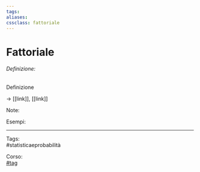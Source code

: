 ```yaml
---
tags:
aliases:
cssclass: fattoriale
---
```

# Fattoriale
###### Definizione:
Definizione





$\rightarrow$ [[link]], [[link]]

<span id="bigText" class="text_divisor">Note: </span>

<span id="bigText" class="text_divisor">Esempi: </span>

***

Tags:  
#statisticaeprobabilità

Corso:  
[#tag](app://obsidian.md/index.html#tag)